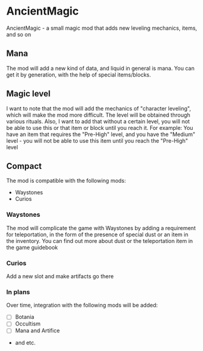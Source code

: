# AncientMagic

AncientMagic - a small magic mod that adds new leveling mechanics, items, and so on

## Mana

The mod will add a new kind of data, and liquid in general is mana. You can get it by generation, with the help of special items/blocks.

## Magic level

I want to note that the mod will add the mechanics of "character leveling", which will make the mod more difficult. The level will be obtained through various rituals. Also, I want to add that without a certain level, you will not be able to use this or that item or block until you reach it. For example: You have an item that requires the "Pre-High" level, and you have the "Medium" level - you will not be able to use this item until you reach the "Pre-High" level

## Compact
The mod is compatible with the following mods:
- Waystones
- Curios

### Waystones
The mod will complicate the game with Waystones by adding a requirement for teleportation, in the form of the presence of special dust or an item in the inventory. You can find out more about dust or the teleportation item in the game guidebook
### Curios
Add a new slot and make artifacts go there
### In plans
Over time, integration with the following mods will be added:
- [ ] Botania
- [ ] Occultism
- [ ] Mana and Artifice
- and etc.
